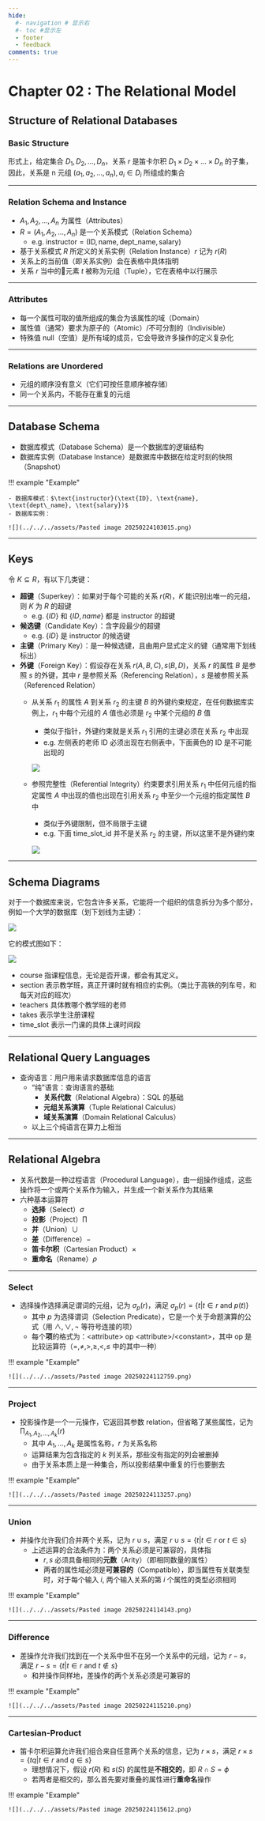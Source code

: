 ```yaml
---
hide:
  #- navigation # 显示右
  #- toc #显示左
  - footer
  - feedback
comments: true
--- 
```


# Chapter 02 : The Relational Model

## Structure of Relational Databases

### Basic Structure

形式上，给定集合 $D_1,D_2,...,D_n$，关系 $r$ 是笛卡尔积 $D_1\times D_2\times ...\times D_n$ 的子集，因此，关系是 n 元组 $(a_1,a_2,...,a_n),a_i\in D_i$ 所组成的集合
***
### Relation Schema and Instance

- $A_1,A_2,...,A_n$ 为属性（Attributes）
- $R=(A_1,A_2,...,A_n)$ 是一个关系模式（Relation Schema）
	- e.g. $\text{instructor} = (\text{ID}, \text{name}, \text{dept\_name}, \text{salary})$
- 基于关系模式 $R$ 所定义的关系实例（Relation Instance）$r$ 记为 $r(R)$
- 关系上的当前值（即关系实例）会在表格中具体指明
- 关系 $r$ 当中的元素 $t$ 被称为元组（Tuple），它在表格中以行展示
***
### Attributes

- 每一个属性可取的值所组成的集合为该属性的域（Domain）
- 属性值（通常）要求为原子的（Atomic）/不可分割的（Indivisible）
- 特殊值 null（空值）是所有域的成员，它会导致许多操作的定义复杂化
***
### Relations are Unordered

- 元组的顺序没有意义（它们可按任意顺序被存储）
- 同一个关系内，不能存在重复的元组
***
## Database Schema

- 数据库模式（Database Schema）是一个数据库的逻辑结构
- 数据库实例（Database Instance）是数据库中数据在给定时刻的快照（Snapshot）

!!! example "Example"

	- 数据库模式：$\text{instructor}(\text{ID}, \text{name}, \text{dept\_name}, \text{salary})$
	- 数据库实例：
	
	![](../../../assets/Pasted image 20250224103015.png)
***
## Keys

令 $K\subseteq R$，有以下几类键：

- **超键**（Superkey）：如果对于每个可能的关系 $r(R)$，$K$ 能识别出唯一的元组，则 $K$ 为 $R$ 的超键
	- e.g. $\{ID\}$ 和 $\{ID, name\}$ 都是 instructor 的超键
- **候选键**（Candidate Key）：含字段最少的超键
	- e.g. $\{ID\}$ 是 instructor 的候选键
- **主键**（Primary Key）：是一种候选键，且由用户显式定义的键（通常用下划线标出）
- **外键**（Foreign Key）：假设存在关系 $r(A,B,C),s(B,D)$，关系 $r$ 的属性 $B$ 是参照 $s$ 的外键，其中 $r$ 是参照关系（Referencing Relation），$s$ 是被参照关系（Referenced Relation）
	- 从关系 $r_1$ 的属性 $A$ 到关系 $r_2$ 的主键 $B$ 的外键约束规定，在任何数据库实例上，$r_1$ 中每个元组的 $A$ 值也必须是 $r_2$ 中某个元组的 $B$ 值
		- 类似于指针，外键约束就是关系 $r_1$ 引用的主键必须在关系 $r_2$ 中出现
		- e.g. 左侧表的老师 ID 必须出现在右侧表中，下面黄色的 ID 是不可能出现的
		
		![](../../../assets/Pasted%20image%2020250224104115.png)
	
	- 参照完整性（Referential Integrity）约束要求引用关系 $r_1$ 中任何元组的指定属性 $A$ 中出现的值也出现在引用关系 $r_2$ 中至少一个元组的指定属性 $B$ 中
		- 类似于外键限制，但不局限于主键
		- e.g. 下面 time_slot_id 并不是关系 $r_2$ 的主键，所以这里不是外键约束
		
		![](../../../assets/Pasted%20image%2020250224104253.png)
***
## Schema Diagrams

对于一个数据库来说，它包含许多关系，它能将一个组织的信息拆分为多个部分，例如一个大学的数据库（划下划线为主键）：

![](../../../assets/Pasted%20image%2020250224111143.png)

它的模式图如下：

![](../../../assets/Pasted%20image%2020250224111249.png)

- course 指课程信息，无论是否开课，都会有其定义。
- section 表示教学班，真正开课时就有相应的实例。（类比于高铁的列车号，和每天对应的班次）
- teachers 具体教哪个教学班的老师
- takes 表示学生注册课程
- time_slot 表示一门课的具体上课时间段
***
## Relational Query Languages

- 查询语言：用户用来请求数据库信息的语言
    - “纯”语言：查询语言的基础
        - **关系代数**（Relational Algebra）：SQL 的基础
        - **元组关系演算**（Tuple Relational Calculus）
        - **域关系演算**（Domain Relational Calculus）
	- 以上三个纯语言在算力上相当
***
## Relational Algebra

- 关系代数是一种过程语言（Procedural Language），由一组操作组成，这些操作将一个或两个关系作为输入，并生成一个新关系作为其结果
- 六种基本运算符
    - **选择**（Select）$\sigma$
    - **投影**（Project）$\prod$
    - **并**（Union）$\cup$
    - **差**（Difference）$-$
    - **笛卡尔积**（Cartesian Product）$\times$
    - **重命名**（Rename）$\rho$
***
### Select

- 选择操作选择满足谓词的元组，记为 $\sigma_p(r)$，满足 $\sigma_p(r)=\{t|t\in r\text{ and } p(t)\}$
	- 其中 $p$ 为选择谓词（Selection Predicate），它是一个关于命题演算的公式（用 $\land,\lor,\neg$ 等符号连接的项）
	- 每个**项**的格式为：\<attribute\> op \<attribute\>/\<constant\>，其中 op 是比较运算符（$=,\not=,>,\geq,<,\leq$ 中的其中一种）

!!! example "Example"

	![](../../../assets/Pasted image 20250224112759.png)
***
### Project

- 投影操作是一个一元操作，它返回其参数 relation，但省略了某些属性，记为 $\prod_{A_1,A_2,...,A_k}(r)$
	- 其中 $A_1,…,A_k$​ 是属性名称，$r$ 为关系名称
	- 运算结果为包含指定的 $k$ 列关系，那些没有指定的列会被删掉
	- 由于关系本质上是一种集合，所以投影结果中重复的行也要删去

!!! example "Example"

	![](../../../assets/Pasted image 20250224113257.png)
***
### Union

- 并操作允许我们合并两个关系，记为 $r\cup s$，满足 $r\cup s=\{t|t\in r\text{ or }t\in s\}$
	- 上述运算的合法条件为：两个关系必须是可兼容的，具体指
	    - $r,s$ 必须具备相同的**元数**（Arity）（即相同数量的属性）
	    - 两者的属性域必须是**可兼容的**（Compatible），即当属性有关联类型时，对于每个输入 $i$, 两个输入关系的第 $i$ 个属性的类型必须相同

!!! example "Example"

	![](../../../assets/Pasted image 20250224114143.png)
***
### Difference

- 差操作允许我们找到在一个关系中但不在另一个关系中的元组，记为 $r-s$，满足 $r-s=\{t|t\in r\text{ and }t\not\in s\}$
	- 和并操作同样地，差操作的两个关系必须是可兼容的

!!! example "Example"

	![](../../../assets/Pasted image 20250224115210.png)
***
### Cartesian-Product

- 笛卡尔积运算允许我们组合来自任意两个关系的信息，记为 $r\times s$，满足 $r\times s=\{tq|t\in r\text{ and }q\in s\}$
	- 理想情况下，假设 $r(R)$ 和 $s(S)$ 的属性是**不相交的**，即 $R\cap S=\phi$
	- 若两者是相交的，那么首先要对重叠的属性进行**重命名**操作

!!! example "Example"

	![](../../../assets/Pasted image 20250224115612.png)
